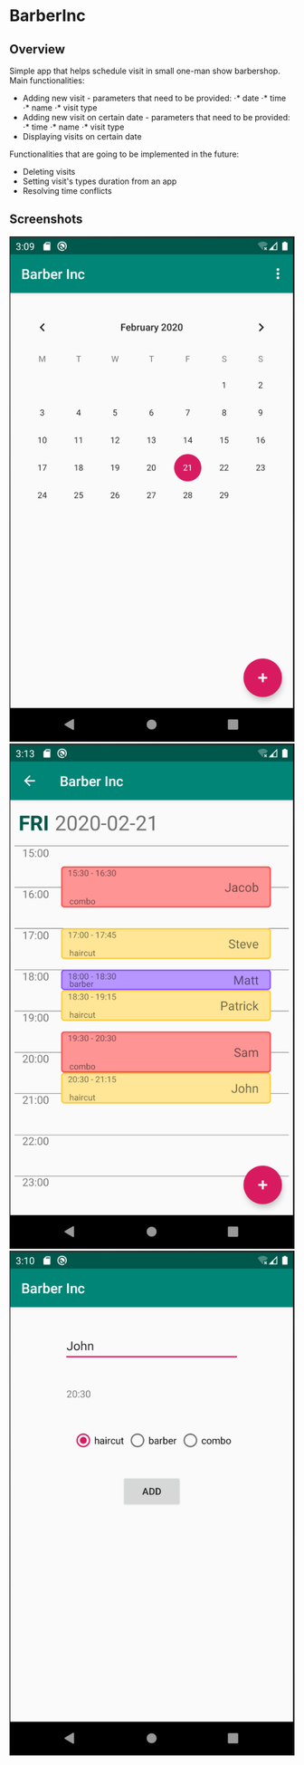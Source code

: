 # BarberInc

## Overview 
Simple app that helps schedule visit in small one-man show barbershop. Main functionalities:
* Adding new visit - parameters that need to be provided:
⋅* date
⋅* time
⋅* name
⋅* visit type
* Adding new visit on certain date - parameters that need to be provided:
⋅* time
⋅* name
⋅* visit type
* Displaying visits on certain date

Functionalities that are going to be implemented in the future:
* Deleting visits
* Setting visit's types duration from an app
* Resolving time conflicts

## Screenshots
![main_activity](screenshots/main_activity.png)
![certain_day](screenshots/certain_day.png)
![add_visit](screenshots/add_visit.png)

